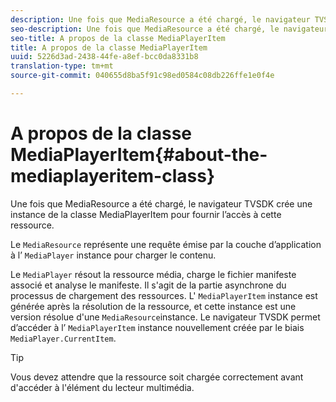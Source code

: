 ```yaml
---
description: Une fois que MediaResource a été chargé, le navigateur TVSDK crée une instance de la classe MediaPlayerItem pour fournir l’accès à cette ressource.
seo-description: Une fois que MediaResource a été chargé, le navigateur TVSDK crée une instance de la classe MediaPlayerItem pour fournir l’accès à cette ressource.
seo-title: A propos de la classe MediaPlayerItem
title: A propos de la classe MediaPlayerItem
uuid: 5226d3ad-2438-44fe-a8ef-bcc0da8331b8
translation-type: tm+mt
source-git-commit: 040655d8ba5f91c98ed0584c08db226ffe1e0f4e

---
```



# A propos de la classe MediaPlayerItem{#about-the-mediaplayeritem-class}

Une fois que MediaResource a été chargé, le navigateur TVSDK crée une instance de la classe MediaPlayerItem pour fournir l’accès à cette ressource.

Le `MediaResource` représente une requête émise par la couche d’application à l’ `MediaPlayer` instance pour charger le contenu.

Le `MediaPlayer` résout la ressource média, charge le fichier manifeste associé et analyse le manifeste. Il s&#39;agit de la partie asynchrone du processus de chargement des ressources. L&#39; `MediaPlayerItem` instance est générée après la résolution de la ressource, et cette instance est une version résolue d&#39;une `MediaResource`instance. Le navigateur TVSDK permet d’accéder à l’ `MediaPlayerItem` instance nouvellement créée par le biais `MediaPlayer.CurrentItem`.

>[!TIP]
>
>Vous devez attendre que la ressource soit chargée correctement avant d&#39;accéder à l&#39;élément du lecteur multimédia.

